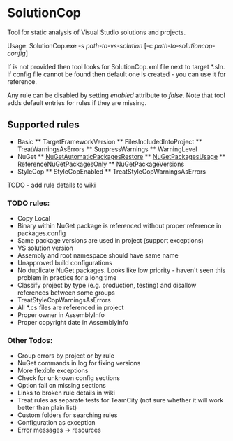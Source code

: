 # SolutionCop

Tool for static analysis of Visual Studio solutions and projects. 

Usage: SolutionCop.exe -s *path-to-vs-solution* [-c *path-to-solutioncop-config*]

If <path-to-solutioncop-config> is not provided then tool looks for SolutionCop.xml file next to target *.sln. If config file cannot be found then default one is created - you can use it for reference.

Any rule can be disabled by setting *enabled* attribute to *false*. Note that tool adds default entries for rules if they are missing.

## Supported rules
* Basic
** TargetFrameworkVersion
** FilesIncludedIntoProject
** TreatWarningsAsErrors
** SuppressWarnings
** WarningLevel
* NuGet
** [NuGetAutomaticPackagesRestore](https://github.com/Litee/SolutionCop/wiki/NuGetAutomaticPackagesRestore)
** [NuGetPackagesUsage](https://github.com/Litee/SolutionCop/wiki/NuGetPackagesUsage)
** ReferenceNuGetPackagesOnly
** NuGetPackageVersions
* StyleCop
** StyleCopEnabled
** TreatStyleCopWarningsAsErrors

TODO - add rule details to wiki

### TODO rules:
* Copy Local
* Binary within NuGet package is referenced without proper reference in packages.config
* Same package versions are used in project (support exceptions)
* VS solution version
* Assembly and root namespace should have same name
* Unapproved build configurations
* No duplicate NuGet packages. Looks like low priority - haven't seen this problem in practice for a long time
* Classify project by type (e.g. production, testing) and disallow references between some groups
* TreatStyleCopWarningsAsErrors
* All *.cs files are referenced in project
* Proper owner in AssemblyInfo
* Proper copyright date in AssemblyInfo

### Other Todos:
* Group errors by project or by rule
* NuGet commands in log for fixing versions
* More flexible exceptions
* Check for unknown config sections
* Option fail on missing sections
* Links to broken rule details in wiki
* Treat rules as separate tests for TeamCity (not sure whether it will work better than plain list)
* Custom folders for searching rules
* Configuration as exception
* Error messages -> resources